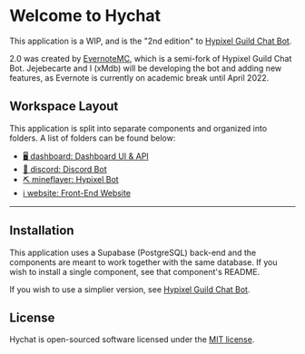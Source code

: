 # Welcome to Hychat

This application is a WIP, and is the "2nd edition" to [Hypixel Guild Chat Bot](https://github.com/xMdb/hypixel-guild-chat-bot).

2.0 was created by [EvernoteMC](https://github.com/EvernoteMC), which is a semi-fork of Hypixel Guild Chat Bot. Jejebecarte and I (xMdb) will be developing the bot and adding new features, as Evernote is currently on academic break until April 2022.

## Workspace Layout

This application is split into separate components and organized into folders. A list of folders can be found below:

- [🖥️ dashboard: Dashboard UI & API](https://github.com/xMdb/hypixel-guild-chat-ts/tree/master/dashboard)
- [🤖 discord: Discord Bot](https://github.com/xMdb/hypixel-guild-chat-ts/tree/master/discord)
- [⛏️ mineflayer: Hypixel Bot](https://github.com/xMdb/hypixel-guild-chat-ts/tree/master/mineflayer)
- [ℹ️ website: Front-End Website](https://github.com/xMdb/hypixel-guild-chat-ts/tree/master/website)

<hr>

## Installation

This application uses a Supabase (PostgreSQL) back-end and the components are meant to work together with the same database. If you wish to install a single component, see that component's README.

If you wish to use a simplier version, see [Hypixel Guild Chat Bot](https://github.com/xMdb/hypixel-guild-chat-bot).

## License

Hychat is open-sourced software licensed under the [MIT license](https://choosealicense.com/licenses/mit/).
